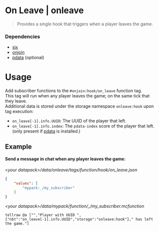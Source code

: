 # On Leave | onleave
> Provides a single hook that triggers when a player leaves the game.
### Dependencies
- [six](https://github.com/sixslime/six)
- [onjoin](https://github.com/sixslime/onjoin)
- [pdata](https://github.com/sixslime/pdata) (optional)

# Usage
Add subscriber functions to the `#onjoin:hook/on_leave` function tag. \
This tag will run when any player leaves the game; on the same tick that they leave. \
Additional data is stored under the storage namespace `onleave:hook` upon tag execution:
- `on_leave[-1].info.UUID`: The UUID of the player that left.
- `on_leave[-1].info.index`: The `pdata-index` score of the player that left. (only present if [pdata](github.com/sixslime/onjoin) is installed.)
## Example
#### Send a message in chat when any player leaves the game:  
*\<your datapack\>/data/onleave/tags/function/hook/on_leave.json*
```json
{
    "values": [
        "mypack:_/my_subscriber"
    ]
}
```
*\<your datapack\>/data/mypack/function/\_/my\_subscriber.mcfunction*
```mcfunction
tellraw @a ["","Player with UUID ",{"nbt":"on_leave[-1].info.UUID","storage":"onleave:hook"}," has left the game."]
```
